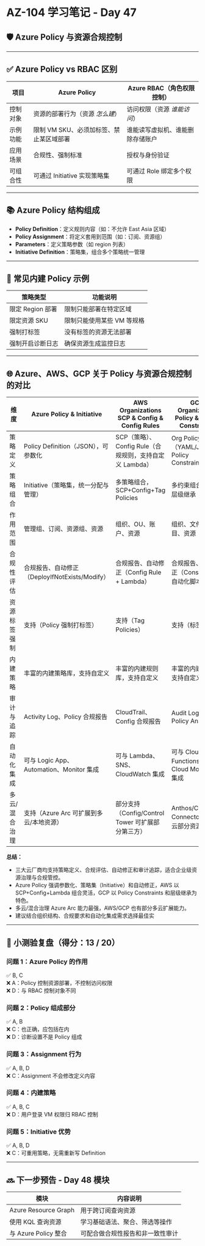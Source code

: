 # AZ-104 学习笔记 - Day 47

## 🛡️ Azure Policy 与资源合规控制

---

## ✅ Azure Policy vs RBAC 区别

| 项目               | Azure Policy                              | Azure RBAC（角色权限控制）             |
|--------------------|-------------------------------------------|----------------------------------------|
| 控制对象           | 资源的部署行为（资源 *怎么建*）           | 访问权限（资源 *谁能访问*）            |
| 示例功能           | 限制 VM SKU、必须加标签、禁止某区域部署   | 谁能读写虚拟机、谁能删除存储账户       |
| 应用场景           | 合规性、强制标准                          | 授权与身份验证                         |
| 可组合性           | 可通过 Initiative 实现策略集               | 可通过 Role 绑定多个权限               |

---

## 📚 Azure Policy 结构组成

- **Policy Definition**：定义规则内容（如：不允许 East Asia 区域）
- **Policy Assignment**：将定义套用到范围（如：订阅、资源组）
- **Parameters**：定义策略参数（如 region 列表）
- **Initiative Definition**：策略集，组合多个策略统一管理

---

## 🧠 常见内建 Policy 示例

| 策略类型                         | 功能说明                                 |
|----------------------------------|------------------------------------------|
| 限定 Region 部署                 | 限制只能部署在特定区域                   |
| 限定资源 SKU                     | 限制只能使用某些 VM 等规格               |
| 强制打标签                       | 没有标签的资源无法部署                   |
| 强制开启诊断日志                 | 确保资源生成监控日志                     |

---

## 🌐 Azure、AWS、GCP 关于 Policy 与资源合规控制的对比

| 维度             | Azure Policy & Initiative                      | AWS Organizations SCP & Config & Config Rules         | GCP Organization Policy & Policy Constraints         |
|------------------|------------------------------------------------|------------------------------------------------------|------------------------------------------------------|
| 策略定义         | Policy Definition（JSON），可参数化            | SCP（策略）、Config Rule（合规规则，支持自定义 Lambda） | Org Policy（YAML/JSON）、Policy Constraints          |
| 策略组合         | Initiative（策略集，统一分配与管理）           | 多策略组合，SCP+Config+Tag Policies                  | 多约束组合，支持层级继承                             |
| 作用范围         | 管理组、订阅、资源组、资源                     | 组织、OU、账户、资源                                 | 组织、文件夹、项目、资源                             |
| 合规性评估       | 合规报告、自动修正（DeployIfNotExists/Modify）  | 合规报告、自动修正（Config Rule + Lambda）           | 合规报告、自动修正（Constraint + 自动化脚本）        |
| 资源标签强制     | 支持（Policy 强制打标签）                      | 支持（Tag Policies）                                 | 支持（标签策略）                                     |
| 内建策略         | 丰富的内建策略库，支持自定义                   | 丰富的内建规则库，支持自定义                         | 丰富的内建约束，支持自定义                           |
| 审计与追踪       | Activity Log、Policy 合规报告                   | CloudTrail、Config 合规报告                          | Audit Logs、Policy Analyzer                          |
| 自动化集成       | 可与 Logic App、Automation、Monitor 集成        | 可与 Lambda、SNS、CloudWatch 集成                    | 可与 Cloud Functions、Cloud Monitoring 集成          |
| 多云/混合治理    | 支持（Azure Arc 可扩展到多云/本地资源）         | 部分支持（Config/Control Tower 可扩展部分第三方）     | Anthos/Config Connector 支持多云部分资源             |

**总结：**
- 三大云厂商均支持策略定义、合规评估、自动修正和审计追踪，适合企业级资源治理与合规管控。
- Azure Policy 强调参数化、策略集（Initiative）和自动修正，AWS 以 SCP+Config+Lambda 组合灵活，GCP 以 Policy Constraints 和层级继承为特色。
- 多云/混合治理 Azure Arc 能力最强，AWS/GCP 也有部分多云扩展能力。
- 建议结合组织结构、合规要求和自动化集成需求选择最佳实
---

## 🧪 小测验复盘（得分：13 / 20）

### 问题 1：Azure Policy 的作用  
✅ B, C  
❌ A：Policy 控制资源部署，不控制访问权限  
❌ D：与 RBAC 控制对象不同

### 问题 2：Policy 组成部分  
✅ A, B  
❌ C：也正确，应包括在内  
❌ D：诊断设置不是 Policy 组成

### 问题 3：Assignment 行为  
✅ A, B, D  
❌ C：Assignment 不会修改定义内容

### 问题 4：内建策略  
✅ A, B, C  
❌ D：用户登录 VM 权限归 RBAC 控制

### 问题 5：Initiative 优势  
✅ A, B, D  
❌ C：可重用策略，无需重新写 Definition

---

## 🔜 下一步预告 - Day 48 模块

| 模块                     | 内容说明                               |
|--------------------------|----------------------------------------|
| Azure Resource Graph     | 用于跨订阅查询资源                     |
| 使用 KQL 查询资源        | 学习基础语法、聚合、筛选等操作         |
| 与 Azure Policy 整合     | 可配合做合规性报告和非一致性审计       |
